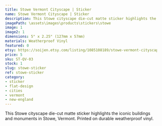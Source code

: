 ```yaml
---
title: Stowe Vermont Cityscape | Sticker
name: Stowe Vermont Cityscape | Sticker
description: This Stowe cityscape die-cut matte sticker highlights the iconic buildings and monuments in Stowe, Vermont. Printed on durable weatherproof vinyl.
imagePath: \assets\images\products\stickers\stowe
image: 1
image2: 1
dimensions: 5" x 2.25" (127mm x 57mm)
materials: Weatherproof Vinyl
featured: 0
etsy: https://soijen.etsy.com/listing/1085108189/stowe-vermont-cityscape-sticker?utm_source=Copy&utm_medium=ListingManager&utm_campaign=Share&utm_term=so.lmsm&share_time=1695261550560
price: 5
sku: ST-QV-03
stock: 1
slug: stowe-sticker
ref: stowe-sticker
category:
- sticker
- flat-design
- cities
- vermont
- new-england
---
```

This Stowe cityscape die-cut matte sticker highlights the iconic buildings and monuments in Stowe, Vermont. Printed on durable weatherproof vinyl.
